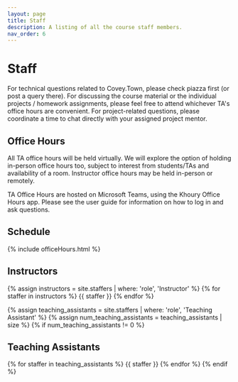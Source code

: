 ```yaml
---
layout: page
title: Staff
description: A listing of all the course staff members.
nav_order: 6
---
```


# Staff

For technical questions related to Covey.Town, please check piazza first (or post a query there). For discussing the course material or the individual projects / homework assignments, please feel free to attend whichever TA's office hours are convenient. For project-related questions, please coordinate a time to chat directly with your assigned project mentor.

## Office Hours 
All TA office hours will be held virtually. We will explore the option of holding in-person office hours too, subject to interest from students/TAs and availability of a room. Instructor office hours may be held in-person or remotely.  

TA Office Hours are hosted on Microsoft Teams, using the Khoury Office Hours app. Please see the user guide for information on how to log in and ask questions.

## Schedule
{% include officeHours.html %}

## Instructors
{% assign instructors = site.staffers | where: 'role', 'Instructor' %}
{% for staffer in instructors %}
{{ staffer }}
{% endfor %}

{% assign teaching_assistants = site.staffers | where: 'role', 'Teaching Assistant' %}
{% assign num_teaching_assistants = teaching_assistants | size %}
{% if num_teaching_assistants != 0 %}
## Teaching Assistants
{% for staffer in teaching_assistants %}
{{ staffer }}
{% endfor %}
{% endif %}



